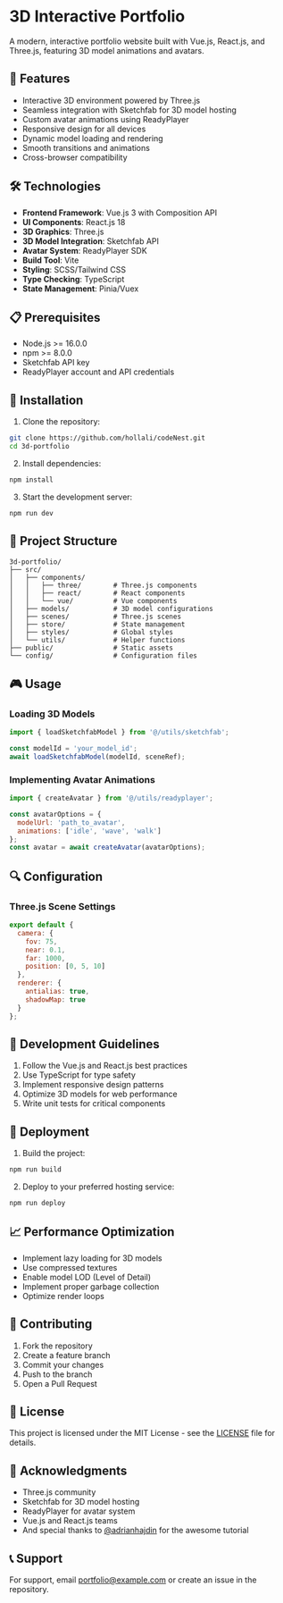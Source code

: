# 3D Interactive Portfolio

A modern, interactive portfolio website built with Vue.js, React.js, and Three.js, featuring 3D model animations and avatars.

## 🚀 Features

- Interactive 3D environment powered by Three.js
- Seamless integration with Sketchfab for 3D model hosting
- Custom avatar animations using ReadyPlayer
- Responsive design for all devices
- Dynamic model loading and rendering
- Smooth transitions and animations
- Cross-browser compatibility

## 🛠️ Technologies

- **Frontend Framework**: Vue.js 3 with Composition API
- **UI Components**: React.js 18
- **3D Graphics**: Three.js
- **3D Model Integration**: Sketchfab API
- **Avatar System**: ReadyPlayer SDK
- **Build Tool**: Vite
- **Styling**: SCSS/Tailwind CSS
- **Type Checking**: TypeScript
- **State Management**: Pinia/Vuex

## 📋 Prerequisites

- Node.js >= 16.0.0
- npm >= 8.0.0
- Sketchfab API key
- ReadyPlayer account and API credentials

## 🔧 Installation

1. Clone the repository:
```bash
git clone https://github.com/hollali/codeNest.git
cd 3d-portfolio
```

2. Install dependencies:
```bash
npm install
```

3. Start the development server:
```bash
npm run dev
```

## 📁 Project Structure

```
3d-portfolio/
├── src/
│   ├── components/
│   │   ├── three/        # Three.js components
│   │   ├── react/        # React components
│   │   └── vue/          # Vue components
│   ├── models/           # 3D model configurations
│   ├── scenes/           # Three.js scenes
│   ├── store/            # State management
│   ├── styles/           # Global styles
│   └── utils/            # Helper functions
├── public/               # Static assets
└── config/               # Configuration files
```

## 🎮 Usage

### Loading 3D Models

```javascript
import { loadSketchfabModel } from '@/utils/sketchfab';

const modelId = 'your_model_id';
await loadSketchfabModel(modelId, sceneRef);
```

### Implementing Avatar Animations

```javascript
import { createAvatar } from '@/utils/readyplayer';

const avatarOptions = {
  modelUrl: 'path_to_avatar',
  animations: ['idle', 'wave', 'walk']
};
const avatar = await createAvatar(avatarOptions);
```

## 🔍 Configuration

### Three.js Scene Settings

```javascript
export default {
  camera: {
    fov: 75,
    near: 0.1,
    far: 1000,
    position: [0, 5, 10]
  },
  renderer: {
    antialias: true,
    shadowMap: true
  }
};
```

## 📝 Development Guidelines

1. Follow the Vue.js and React.js best practices
2. Use TypeScript for type safety
3. Implement responsive design patterns
4. Optimize 3D models for web performance
5. Write unit tests for critical components

## 🚀 Deployment

1. Build the project:
```bash
npm run build
```

2. Deploy to your preferred hosting service:
```bash
npm run deploy
```

## 📈 Performance Optimization

- Implement lazy loading for 3D models
- Use compressed textures
- Enable model LOD (Level of Detail)
- Implement proper garbage collection
- Optimize render loops

## 🤝 Contributing

1. Fork the repository
2. Create a feature branch
3. Commit your changes
4. Push to the branch
5. Open a Pull Request

## 📄 License

This project is licensed under the MIT License - see the [LICENSE](LICENSE) file for details.

## 🙏 Acknowledgments

- Three.js community
- Sketchfab for 3D model hosting
- ReadyPlayer for avatar system
- Vue.js and React.js teams
- And special thanks to [@adrianhajdin](https://github.com/adrianhajdin) for the awesome tutorial

## 📞 Support

For support, email portfolio@example.com or create an issue in the repository.